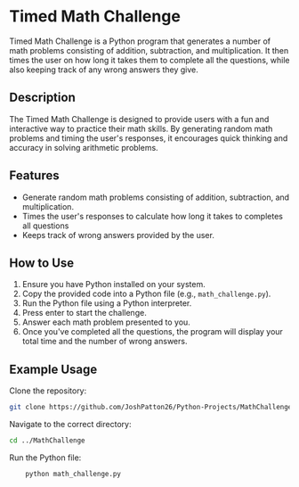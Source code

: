 # Timed Math Challenge

Timed Math Challenge is a Python program that generates a number of math problems consisting of addition, subtraction, and multiplication. It then times the user on how long it takes them to complete all the questions, while also keeping track of any wrong answers they give.

## Description

The Timed Math Challenge is designed to provide users with a fun and interactive way to practice their math skills. By generating random math problems and timing the user's responses, it encourages quick thinking and accuracy in solving arithmetic problems.

## Features

- Generate random math problems consisting of addition, subtraction, and multiplication.
- Times the user's responses to calculate how long it takes to completes all questions
- Keeps track of wrong answers provided by the user.

## How to Use

1. Ensure you have Python installed on your system.
2. Copy the provided code into a Python file (e.g., `math_challenge.py`).
3. Run the Python file using a Python interpreter.
4. Press enter to start the challenge.
5. Answer each math problem presented to you.
6. Once you've completed all the questions, the program will display your total time and the number of wrong answers.

## Example Usage
Clone the repository:
   ```bash
   git clone https://github.com/JoshPatton26/Python-Projects/MathChallenge
   ```
Navigate to the correct directory:
   ```bash
   cd ../MathChallenge
   ```
Run the Python file:
```bash
    python math_challenge.py
```
